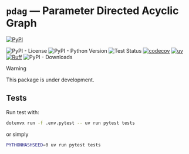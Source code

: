 # `pdag` — Parameter Directed Acyclic Graph

[![PyPI](https://img.shields.io/pypi/v/pdag)](https://pypi.org/project/pdag/)
<!-- [![conda-forge](https://img.shields.io/conda/vn/conda-forge/pdag.svg)](https://anaconda.org/conda-forge/pdag) -->
![PyPI - License](https://img.shields.io/pypi/l/pdag)
![PyPI - Python Version](https://img.shields.io/pypi/pyversions/pdag)
![Test Status](https://github.com/shunichironomura/pdag/workflows/Test/badge.svg?event=push&branch=main)
[![codecov](https://codecov.io/gh/shunichironomura/pdag/graph/badge.svg?token=Hz2YE2769a)](https://codecov.io/gh/shunichironomura/pdag)
[![uv](https://img.shields.io/endpoint?url=https://raw.githubusercontent.com/astral-sh/uv/main/assets/badge/v0.json)](https://github.com/astral-sh/uv)
[![Ruff](https://img.shields.io/endpoint?url=https://raw.githubusercontent.com/astral-sh/ruff/main/assets/badge/v2.json)](https://github.com/astral-sh/ruff)
![PyPI - Downloads](https://img.shields.io/pypi/dm/pdag)

> [!WARNING]
> This package is under development.

## Tests

Run test with:

```bash
dotenvx run -f .env.pytest -- uv run pytest tests
```

or simply

```bash
PYTHONHASHSEED=0 uv run pytest tests
```
